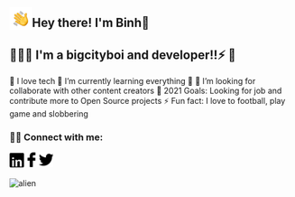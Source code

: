 <img alt="Binhhp" src="./assets/wave.gif" width='40' align="left"/><h2>Hey there! I'm Binh🌱</h2>
## 👨🏻‍💻 I'm a bigcityboi and developer!!⚡ 👋
🔭 I love tech
🌱 I’m currently learning everything 🤣
👯 I’m looking for collaborate with other content creators
🥅 2021 Goals: Looking for job and contribute more to Open Source projects
⚡ Fun fact: I love to football, play game and slobbering
### 🤝🏻 Connect with me:
<a title="Linkedin" target="_blank" href="https://www.linkedin.com/in/vu-binh-7a28a817b/"><img alt="Linkedin" align="left" width="26px" src="https://github.com/Binhhp/binhhp/blob/main/assets/linkedin.png"/></a>
<a title="Facebook" target="_blank" href="https://www.facebook.com/vu.binh.5661/"><img alt="Facebook" align="left" width="26px" src="https://github.com/Binhhp/binhhp/blob/main/assets/facebook.png"/></a>
<a title="Tweeter" target="_blank" href="https://twitter.com/BnhGold3"><img alt="Tweeter" width="26px" src="https://github.com/Binhhp/binhhp/blob/main/assets/tweeter1.png"/></a><br/><br/>
<img alt="alien" src="https://user-images.githubusercontent.com/55707606/108613728-0fa5c200-7427-11eb-888d-8baf858ea4a3.gif"/>

